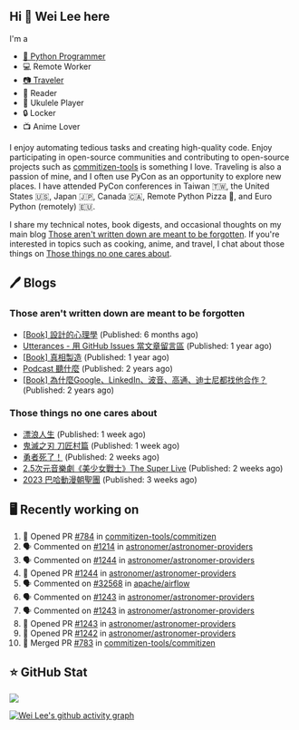 ## Hi 👋 Wei Lee here

I'm a

* [🐍 Python Programmer](https://pycon-note.wei-lee.me/)
* 💻 Remote Worker
* [📷 Traveler](https://travlog.wei-lee.me/)
* 📖 Reader
* 🎵 Ukulele Player
* 🔒 Locker
* 📺 Anime Lover

I enjoy automating tedious tasks and creating high-quality code. Enjoy participating in open-source communities and contributing to open-source projects such as [commitizen-tools](https://github.com/commitizen-tools) is something I love. Traveling is also a passion of mine, and I often use PyCon as an opportunity to explore new places. I have attended PyCon conferences in Taiwan 🇹🇼, the United States 🇺🇸, Japan 🇯🇵, Canada 🇨🇦, Remote Python Pizza 🍕, and Euro Python (remotely) 🇪🇺.

I share my technical notes, book digests, and occasional thoughts on my main blog [Those aren't written down are meant to be forgotten](https://blog.wei-lee.me/). If you're interested in topics such as cooking, anime, and travel, I chat about those things on [Those things no one cares about](https://travlog.wei-lee.me/).

## 🖊️ Blogs

### Those aren't written down are meant to be forgotten

* [[Book] 設計的心理學](https://blog.wei-lee.me/posts/book/2023/01/the-design-of-everyday-things) (Published: 6 months ago)
* [Utterances - 用 GitHub Issues 當文章留言區](https://blog.wei-lee.me/posts/tech/2022/02/use-github-issues-as-comment-system) (Published: 1 year ago)
* [[Book] 真相製造](https://blog.wei-lee.me/posts/book/2022/02/reality-is-business) (Published: 1 year ago)
* [Podcast 聽什麼](https://blog.wei-lee.me/posts/gossiping/2021/12/podcast-i-listen-to) (Published: 2 years ago)
* [[Book] 為什麼Google、LinkedIn、波音、高通、迪士尼都找他合作？](https://blog.wei-lee.me/posts/book/2021/12/pitch-anyting) (Published: 2 years ago)

### Those things no one cares about

* [漂浪人生](https://travlog.wei-lee.me/posts/review/2023/07/Flee) (Published: 1 week ago)
* [鬼滅之刃 刀匠村篇](https://travlog.wei-lee.me/posts/review/2023/07/demon-slayer-to-the-swordsmith-village) (Published: 1 week ago)
* [勇者死了！](https://travlog.wei-lee.me/posts/review/2023/07/the-legendary-hero-is-dead) (Published: 2 weeks ago)
* [2.5次元音樂劇《美少女戰士》The Super Live](https://travlog.wei-lee.me/posts/review/2023/06/2-5-dimension-musical-sailor-moon-the-super-live) (Published: 2 weeks ago)
* [2023 巴哈動漫朝聖團](https://travlog.wei-lee.me/posts/travel/2023/06/bahamut-anime-tourism-2023) (Published: 3 weeks ago)

## 🖥️ Recently working on

1. 💪 Opened PR [#784](https://github.com/commitizen-tools/commitizen/pull/784) in [commitizen-tools/commitizen](https://github.com/commitizen-tools/commitizen)
2. 🗣 Commented on [#1214](https://github.com/astronomer/astronomer-providers/issues/1214) in [astronomer/astronomer-providers](https://github.com/astronomer/astronomer-providers)
3. 🗣 Commented on [#1244](https://github.com/astronomer/astronomer-providers/issues/1244) in [astronomer/astronomer-providers](https://github.com/astronomer/astronomer-providers)
4. 💪 Opened PR [#1244](https://github.com/astronomer/astronomer-providers/pull/1244) in [astronomer/astronomer-providers](https://github.com/astronomer/astronomer-providers)
5. 🗣 Commented on [#32568](https://github.com/apache/airflow/issues/32568) in [apache/airflow](https://github.com/apache/airflow)
6. 🗣 Commented on [#1243](https://github.com/astronomer/astronomer-providers/issues/1243) in [astronomer/astronomer-providers](https://github.com/astronomer/astronomer-providers)
7. 🗣 Commented on [#1243](https://github.com/astronomer/astronomer-providers/issues/1243) in [astronomer/astronomer-providers](https://github.com/astronomer/astronomer-providers)
8. 💪 Opened PR [#1243](https://github.com/astronomer/astronomer-providers/pull/1243) in [astronomer/astronomer-providers](https://github.com/astronomer/astronomer-providers)
9. 💪 Opened PR [#1242](https://github.com/astronomer/astronomer-providers/pull/1242) in [astronomer/astronomer-providers](https://github.com/astronomer/astronomer-providers)
10. 🎉 Merged PR [#783](https://github.com/commitizen-tools/commitizen/pull/783) in [commitizen-tools/commitizen](https://github.com/commitizen-tools/commitizen)


## ⭐ GitHub Stat
[![](https://github-readme-stats.vercel.app/api?username=Lee-W&show_icons=true&hide_title=true&cache_seconds=86400)](https://github.com/anuraghazra/github-readme-stats)

[![Wei Lee's github activity graph](https://github-readme-activity-graph.vercel.app/graph?username=Lee-W&theme=dracula)](https://github.com/ashutosh00710/github-readme-activity-graph)
